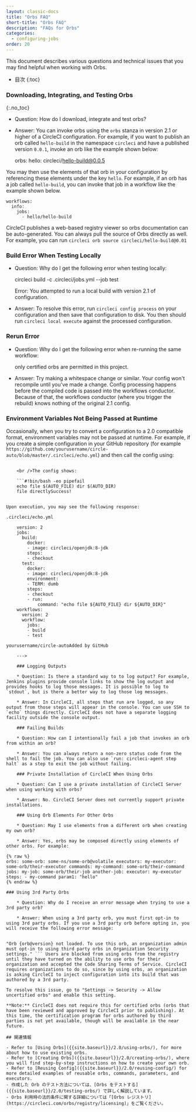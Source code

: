```yaml
---
layout: classic-docs
title: "Orbs FAQ"
short-title: "Orbs FAQ"
description: "FAQs for Orbs"
categories:
  - configuring-jobs
order: 20
---
```

This document describes various questions and technical issues that you may find helpful when working with Orbs.

- 目次
{:toc}

### Downloading, Integrating, and Testing Orbs
{:.no_toc}

- Question: How do I download, integrate and test orbs?

- Answer: You can invoke orbs using the `orbs` stanza in version 2.1 or higher of a CircleCI configuration. For example, if you want to publish an orb called `hello-build` in the namespace `circleci` and have a published version `0.0.1`, invoke an orb like the example shown below:

    orbs:
         hello: circleci/hello-build@0.0.5
    

You may then use the elements of that orb in your configuration by referencing these elements under the key `hello`. For example, if an orb has a job called `hello-build`, you can invoke that job in a workflow like the example shown below.

    workflows:
      info:
        jobs:
          - hello/hello-build
    

CircleCI publishes a web-based registry viewer so orbs documentation can be auto-generated. You can always pull the source of Orbs directly as well. For example, you can run `circleci orb source circleci/hello-build@0.01`

### Build Error When Testing Locally

- Question: Why do I get the following error when testing locally:

    circleci build -c .circleci/jobs.yml --job test
    

    Error:
    You attempted to run a local build with version 2.1 of configuration.
    

- Answer: To resolve this error, run `circleci config process` on your configuration and then save that configuration to disk. You then should run `circleci local execute` against the processed configuration.

### Rerun Error

- Question: Why do I get the following error when re-running the same workflow:

    only certified orbs are permitted in this project.
    

- Answer: Try making a whitespace change or similar. Your config won't recompile until you've made a change. Config processing happens before the compiled code is passed into the workflows conductor. Because of that, the workflows conductor (where you trigger the rebuild) knows nothing of the original 2.1 config.

### Environment Variables Not Being Passed at Runtime

Occasionally, when you try to convert a configuration to a 2.0 compatible format, environment variables may not be passed at runtime. For example, if you create a simple configuration in your GitHub repository (for example `https://github.com/yourusername/circle-auto/blob/master/.circleci/echo.yml`) and then call the config using:

```export AUTO_FILE=/Users/yourusername/Desktop/apkpure_app_887.apk export AUTO_DIR=. circleci build -c .circleci/echo.yml --job test

    <br />The config shows:
    
    ```#!bin/bash -eo pipefail
    echo file $(AUTO_FILE) dir $(AUTO_DIR)
    file directlySuccess!
    

Upon execution, you may see the following response:

.circleci/echo.yml

    version: 2
    jobs:
      build:
        docker:
        - image: circleci/openjdk:8-jdk
        steps:
        - checkout
      test:
        docker:
        - image: circleci/openjdk:8-jdk
        environment:
        - TERM: dumb
        steps:
        - checkout
        - run:
            command: "echo file ${AUTO_FILE} dir ${AUTO_DIR}"
    workflows:
      version: 2
      workflow:
        jobs:
        - build
        - test

yourusername/circle-autoAdded by GitHub

    --->
    
    ### Logging Outputs
    
    * Question: Is there a standard way to to log output? For example, Jenkins plugins provide console links to show the log output and provides hooks to log those messages. It is possible to log to `stdout`, but is there a better way to log those log messages.
    
    * Answer: In CircleCI, all steps that run are logged, so any output from those steps will appear in the console. You can use SSH to `echo` things directly. CircleCI does not have a separate logging facility outside the console output.
    
    ### Failing Builds
    
    * Question: How can I intentionally fail a job that invokes an orb from within an orb?
    
    * Answer: You can always return a non-zero status code from the shell to fail the job. You can also use `run: circleci-agent step halt` as a step to exit the job without failing.
    
    ### Private Installation of CircleCI When Using Orbs
    
    * Question: Can I use a private installation of CircleCI Server when using working with orbs?
    
    * Answer: No. CircleCI Server does not currently support private installations.
    
    ### Using Orb Elements For Other Orbs
    
    * Question: May I use elements from a different orb when creating my own orb?
    
    * Answer: Yes, orbs may be composed directly using elements of other orbs. For example:

{% raw %}
orbs: some-orb: some-ns/some-orb@volatile executors: my-executor: some-orb/their-executor commands: my-command: some-orb/their-command jobs: my-job: some-orb/their-job another-job: executor: my-executor steps: - my-command param1: "hello"
{% endraw %}

### Using 3rd Party Orbs
    
    * Question: Why do I receive an error message when trying to use a 3rd party orb?
    
    * Answer: When using a 3rd party orb, you must first opt-in to using 3rd party orbs. If you use a 3rd party orb before opting in, you will receive the following error message:
    

"Orb {orb@version} not loaded. To use this orb, an organization admin must opt-in to using third party orbs in Organization Security settings." ``` Users are blocked from using orbs from the registry until they have turned on the ability to use orbs for their organization and accepted the Code Sharing Terms of Service. CircleCI requires organizations to do so, since by using orbs, an organization is asking CircleCI to inject configuration into its build that was authored by a 3rd party.

To resolve this issue, go to "Settings -> Security -> Allow uncertified orbs" and enable this setting.

**Note:** CircleCI does not require this for certified orbs (orbs that have been reviewed and approved by CircleCI prior to publishing). At this time, the certification program for orbs authored by third parties is not yet available, though will be available in the near future.

## 関連情報

- Refer to [Using Orbs]({{site.baseurl}}/2.0/using-orbs/), for more about how to use existing orbs.
- Refer to [Creating Orbs]({{site.baseurl}}/2.0/creating-orbs/), where you will find step-by-step instructions on how to create your own orb.
- Refer to [Reusing Config]({{site.baseurl}}/2.0/reusing-config/) for more detailed examples of reusable orbs, commands, parameters, and executors.
- 作成した Orb のテスト方法については、[Orbs をテストする]({{site.baseurl}}/2.0/testing-orbs/) で詳しく解説しています。
- Orbs 利用時の法的条件に関する詳細については「[Orbs レジストリ](https://circleci.com/orbs/registry/licensing)」をご覧ください。